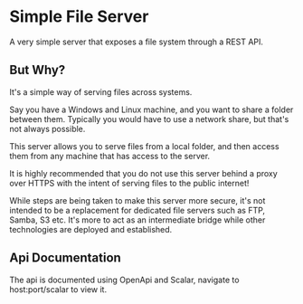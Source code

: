 # Simple File Server

A very simple server that exposes a file system through a REST API.

## But Why?

It's a simple way of serving files across systems.

Say you have a Windows and Linux machine, and you want to share a folder between them. Typically
you would have to use a network share, but that's not always possible.

This server allows you to serve files from a local folder, and then access them from any machine
that has access to the server.

It is highly recommended that you do not use this server behind a proxy over HTTPS with the intent of serving
files to the public internet! 

While steps are being taken to make this server more secure, it's not intended to be a replacement for
dedicated file servers such as FTP, Samba, S3 etc. It's more to act as an intermediate bridge while other technologies are deployed and established.

## Api Documentation

The api is documented using OpenApi and Scalar, navigate to host:port/scalar to view it.